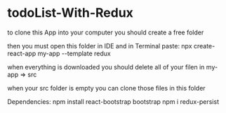 # todoList-With-Redux

to clone this App into your computer you should create a free folder

then you must open this folder in IDE and in Terminal paste: npx create-react-app my-app --template redux

when everything is downloaded you should delete all of your filen in my-app => src 

when your src folder is empty you can clone those files in this folder

Dependencies: 
npm install react-bootstrap bootstrap
npm i redux-persist
